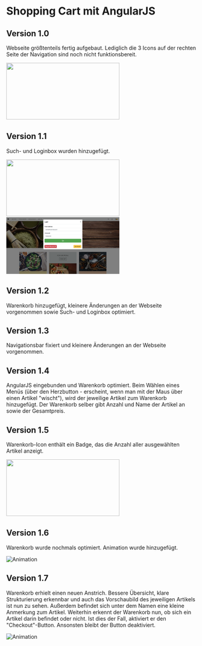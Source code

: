 # Shopping Cart mit AngularJS

## Version 1.0
Webseite größtenteils fertig aufgebaut. Lediglich die 3 Icons auf der rechten Seite der Navigation sind noch nicht funktionsbereit.

<img src="https://github.com/BassamxMednini/Online-Shop/blob/master/images/Screenshot1.png?raw=true" width="300" height="150" />

## Version 1.1
Such- und Loginbox wurden hinzugefügt.

<img src="https://github.com/BassamxMednini/Online-Shop/blob/master/images/Searchbox.png?raw=true" width="300" height="150" /> <img src="https://github.com/BassamxMednini/Online-Shop/blob/master/images/Loginbox.png?raw=true" width="300" height="150" />

## Version 1.2
Warenkorb hinzugefügt, kleinere Änderungen an der Webseite vorgenommen sowie Such- und Loginbox optimiert.

## Version 1.3
Navigationsbar fixiert und kleinere Änderungen an der Webseite vorgenommen.

## Version 1.4
AngularJS eingebunden und Warenkorb optimiert. Beim Wählen eines Menüs (über den Herzbutton - erscheint, wenn man mit der Maus über einen Artikel "wischt"), wird der jeweilige Artikel zum Warenkorb hinzugefügt. Der Warenkorb selber gibt Anzahl und Name der Artikel an sowie der Gesamtpreis.

## Version 1.5
Warenkorb-Icon enthält ein Badge, das die Anzahl aller ausgewählten Artikel anzeigt.

<img src="https://github.com/BassamxMednini/Online-Shop/blob/master/images/Screenshot_2.png?raw=true" width="300" height="150" />

## Version 1.6
Warenkorb wurde nochmals optimiert. Animation wurde hinzugefügt.

![Animation](https://github.com/BassamxMednini/Online-Shop/blob/master/images/add_article_cart.gif?raw=true)

## Version 1.7
Warenkorb erhielt einen neuen Anstrich. Bessere Übersicht, klare Strukturierung erkennbar und auch das Vorschaubild des jeweiligen Artikels ist nun zu sehen. Außerdem befindet sich unter dem Namen eine kleine Anmerkung zum Artikel. Weiterhin erkennt der Warenkorb nun, ob sich ein Artikel darin befindet oder nicht. Ist dies der Fall, aktiviert er den "Checkout"-Button. Ansonsten bleibt der Button deaktiviert.

![Animation](https://github.com/BassamxMednini/Online-Shop/blob/master/images/version_1_7.gif?raw=true)